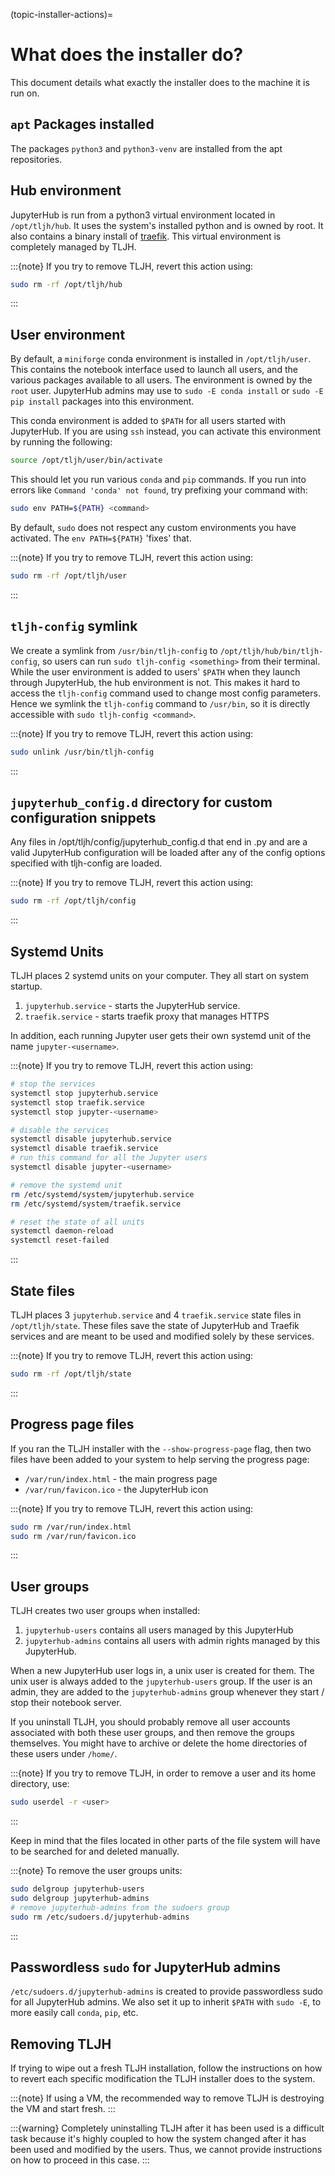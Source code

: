 (topic-installer-actions)=

# What does the installer do?

This document details what exactly the installer does to the machine it is
run on.

## `apt` Packages installed

The packages `python3` and `python3-venv` are installed from the apt repositories.

## Hub environment

JupyterHub is run from a python3 virtual environment located in `/opt/tljh/hub`. It
uses the system's installed python and is owned by root. It also contains a binary install
of [traefik](http://traefik.io/). This virtual environment is completely managed by TLJH.

:::{note}
If you try to remove TLJH, revert this action using:

```bash
sudo rm -rf /opt/tljh/hub
```

:::

## User environment

By default, a `miniforge` conda environment is installed in `/opt/tljh/user`. This contains
the notebook interface used to launch all users, and the various packages available to all
users. The environment is owned by the `root` user. JupyterHub admins may use
to `sudo -E conda install` or `sudo -E pip install` packages into this environment.

This conda environment is added to `$PATH` for all users started with JupyterHub. If you
are using `ssh` instead, you can activate this environment by running the following:

```bash
source /opt/tljh/user/bin/activate
```

This should let you run various `conda` and `pip` commands. If you run into errors like
`Command 'conda' not found`, try prefixing your command with:

```bash
sudo env PATH=${PATH} <command>
```

By default, `sudo` does not respect any custom environments you have activated. The `env PATH=${PATH}`
'fixes' that.

:::{note}
If you try to remove TLJH, revert this action using:

```bash
sudo rm -rf /opt/tljh/user
```

:::

## `tljh-config` symlink

We create a symlink from `/usr/bin/tljh-config` to `/opt/tljh/hub/bin/tljh-config`, so users
can run `sudo tljh-config <something>` from their terminal. While the user environment is added
to users' `$PATH` when they launch through JupyterHub, the hub environment is not. This makes it
hard to access the `tljh-config` command used to change most config parameters. Hence we symlink the
`tljh-config` command to `/usr/bin`, so it is directly accessible with `sudo tljh-config <command>`.

:::{note}
If you try to remove TLJH, revert this action using:

```bash
sudo unlink /usr/bin/tljh-config
```

:::

## `jupyterhub_config.d` directory for custom configuration snippets

Any files in /opt/tljh/config/jupyterhub_config.d that end in .py and are a valid
JupyterHub configuration will be loaded after any of the config options specified
with tljh-config are loaded.

:::{note}
If you try to remove TLJH, revert this action using:

```bash
sudo rm -rf /opt/tljh/config
```

:::

## Systemd Units

TLJH places 2 systemd units on your computer. They all start on system startup.

1. `jupyterhub.service` - starts the JupyterHub service.
2. `traefik.service` - starts traefik proxy that manages HTTPS

In addition, each running Jupyter user gets their own systemd unit of the name `jupyter-<username>`.

:::{note}
If you try to remove TLJH, revert this action using:

```bash
# stop the services
systemctl stop jupyterhub.service
systemctl stop traefik.service
systemctl stop jupyter-<username>

# disable the services
systemctl disable jupyterhub.service
systemctl disable traefik.service
# run this command for all the Jupyter users
systemctl disable jupyter-<username>

# remove the systemd unit
rm /etc/systemd/system/jupyterhub.service
rm /etc/systemd/system/traefik.service

# reset the state of all units
systemctl daemon-reload
systemctl reset-failed
```

:::

## State files

TLJH places 3 `jupyterhub.service` and 4 `traefik.service` state files in `/opt/tljh/state`.
These files save the state of JupyterHub and Traefik services and are meant
to be used and modified solely by these services.

:::{note}
If you try to remove TLJH, revert this action using:

```bash
sudo rm -rf /opt/tljh/state
```

:::

## Progress page files

If you ran the TLJH installer with the `--show-progress-page` flag, then two files have been
added to your system to help serving the progress page:

- `/var/run/index.html` - the main progress page
- `/var/run/favicon.ico` - the JupyterHub icon

:::{note}
If you try to remove TLJH, revert this action using:

```bash
sudo rm /var/run/index.html
sudo rm /var/run/favicon.ico
```

:::

## User groups

TLJH creates two user groups when installed:

1. `jupyterhub-users` contains all users managed by this JupyterHub
2. `jupyterhub-admins` contains all users with admin rights managed by this JupyterHub.

When a new JupyterHub user logs in, a unix user is created for them. The unix user is always added
to the `jupyterhub-users` group. If the user is an admin, they are added to the `jupyterhub-admins`
group whenever they start / stop their notebook server.

If you uninstall TLJH, you should probably remove all user accounts associated with both these
user groups, and then remove the groups themselves. You might have to archive or delete the home
directories of these users under `/home/`.

:::{note}
If you try to remove TLJH, in order to remove a user and its home directory, use:

```bash
sudo userdel -r <user>
```

:::

Keep in mind that the files located in other parts of the file system
will have to be searched for and deleted manually.

:::{note}
To remove the user groups units:

```bash
sudo delgroup jupyterhub-users
sudo delgroup jupyterhub-admins
# remove jupyterhub-admins from the sudoers group
sudo rm /etc/sudoers.d/jupyterhub-admins
```

:::

## Passwordless `sudo` for JupyterHub admins

`/etc/sudoers.d/jupyterhub-admins` is created to provide passwordless sudo for all JupyterHub
admins. We also set it up to inherit `$PATH` with `sudo -E`, to more easily call `conda`,
`pip`, etc.

## Removing TLJH

If trying to wipe out a fresh TLJH installation, follow the instructions on how to revert
each specific modification the TLJH installer does to the system.

:::{note}
If using a VM, the recommended way to remove TLJH is destroying the VM and start fresh.
:::

:::{warning}
Completely uninstalling TLJH after it has been used is a difficult task because it's
highly coupled to how the system changed after it has been used and modified by the users.
Thus, we cannot provide instructions on how to proceed in this case.
:::
